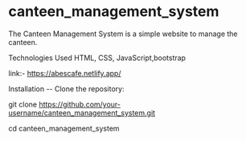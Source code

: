 # canteen_management_system
The Canteen Management System is a simple website to manage the canteen.

Technologies Used
 HTML, CSS, JavaScript,bootstrap

 link:- https://abescafe.netlify.app/

Installation
-- Clone the repository:

git clone https://github.com/your-username/canteen_management_system.git

cd canteen_management_system
